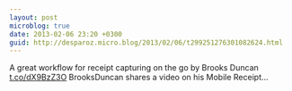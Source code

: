 ```yaml
---
layout: post
microblog: true
date: 2013-02-06 23:20 +0300
guid: http://desparoz.micro.blog/2013/02/06/t299251276301082624.html
---
```

A great workflow for receipt capturing on the go by Brooks Duncan [t.co/dX9BzZ3O](http://t.co/dX9BzZ3O) BrooksDuncan shares a video on his Mobile Receipt...
